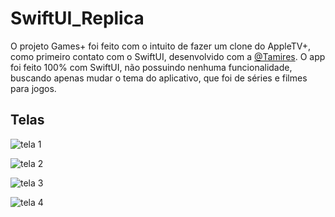 # SwiftUI_Replica
O projeto Games+ foi feito com o intuito de fazer um clone do AppleTV+, como primeiro contato com o SwiftUI, desenvolvido com a [@Tamires](https://github.com/TamiresMendesS). O app foi feito 100% com SwiftUI, não possuindo nenhuma funcionalidade, buscando apenas mudar o tema do aplicativo, que foi de séries e filmes para jogos.

## Telas

![tela 1](Assets/Tela1.jpg)

![tela 2](Assets/Tela2.jpg)

![tela 3](Assets/Tela3.jpg)

![tela 4](Assets/Tela4.jpg)

